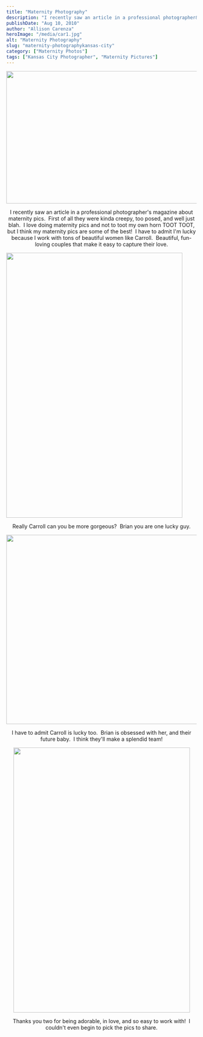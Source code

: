 ```yaml
---
title: "Maternity Photography"
description: "I recently saw an article in a professional photographer&apos;s magazine about maternity pics.  First of all they were kinda creepy, "
publishDate: "Aug 10, 2010"
author: "Allison Carenza"
heroImage: "/media/car1.jpg"
alt: "Maternity Photography"
slug: "maternity-photographykansas-city"
category: ["Maternity Photos"]
tags: ["Kansas City Photographer", "Maternity Pictures"]
---
```


<p><a rel="attachment wp-att-1192" href="http://www.allisoncarenza.com/archives/1191/car1"><img class="aligncenter size-full wp-image-1192" title="car1" src="http:/media/car1.jpg" alt="" width="700" height="350" srcset="/media/car1.jpg 700w, /media/car1-300x150.jpg 300w" sizes="(max-width: 700px) 100vw, 700px" /></a></p>
<p style="text-align: center;">I recently saw an article in a professional photographer&apos;s magazine about maternity pics.  First of all they were kinda creepy, too posed, and well just blah.  I love doing maternity pics and not to toot my own horn TOOT TOOT, but I think my maternity pics are some of the best!  I have to admit I&apos;m lucky because I work with tons of beautiful women like Carroll.  Beautiful, fun-loving couples that make it easy to capture their love.</p>
<p><a rel="attachment wp-att-1194" href="http://www.allisoncarenza.com/archives/1191/car3"><img class="aligncenter size-full wp-image-1194" title="car3" src="http:/media/car3.jpg" alt="" width="466" height="700" srcset="/media/car3.jpg 466w, /media/car3-200x300.jpg 200w" sizes="(max-width: 466px) 100vw, 466px" /></a></p>
<p style="text-align: center;">Really Carroll can you be more gorgeous?  Brian you are one lucky guy.</p>
<p><a rel="attachment wp-att-1193" href="http://www.allisoncarenza.com/archives/1191/car2"><img class="aligncenter size-full wp-image-1193" title="car2" src="http:/media/car2.jpg" alt="" width="750" height="500" srcset="/media/car2.jpg 750w, /media/car2-300x200.jpg 300w" sizes="(max-width: 750px) 100vw, 750px" /></a></p>
<p style="text-align: center;">I have to admit Carroll is lucky too.  Brian is obsessed with her, and their future baby.  I think they&apos;ll make a splendid team!</p>
<p style="text-align: center;"><a rel="attachment wp-att-1195" href="http://www.allisoncarenza.com/archives/1191/car5"><img class="aligncenter size-full wp-image-1195" title="car5" src="http:/media/car5.jpg" alt="" width="467" height="700" srcset="/media/car5.jpg 467w, /media/car5-200x300.jpg 200w" sizes="(max-width: 467px) 100vw, 467px" /></a></p>
<p style="text-align: center;">Thanks you two for being adorable, in love, and so easy to work with!  I couldn&apos;t even begin to pick the pics to share.</p>
